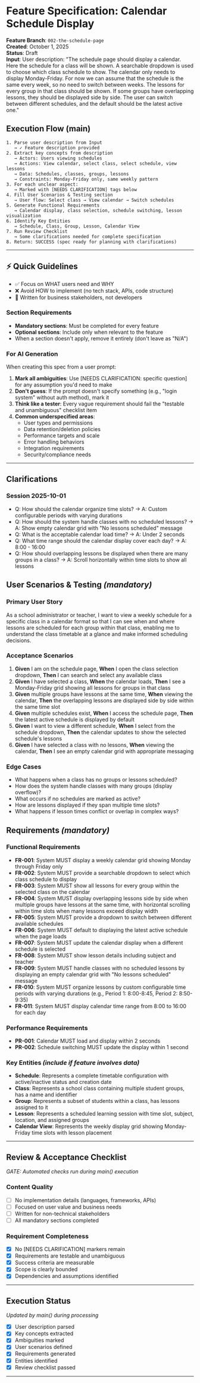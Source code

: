 # Feature Specification: Calendar Schedule Display

**Feature Branch**: `002-the-schedule-page`  
**Created**: October 1, 2025  
**Status**: Draft  
**Input**: User description: "The schedule page should display a calendar. Here the schedule for a class will be shown. A searchable dropdown is used to choose which class schedule to show. The calendar only needs to display Monday-Friday. For now we can assume that the schedule is the same every week, so no need to switch between weeks. The lessons for every group in that class should be shown. If some groups have overlapping lessons, they should be displayed side by side. The user can switch between different schedules, and the default should be the latest active one."

## Execution Flow (main)
```
1. Parse user description from Input
   → ✓ Feature description provided
2. Extract key concepts from description
   → Actors: Users viewing schedules
   → Actions: View calendar, select class, select schedule, view lessons
   → Data: Schedules, classes, groups, lessons
   → Constraints: Monday-Friday only, same weekly pattern
3. For each unclear aspect:
   → Marked with [NEEDS CLARIFICATION] tags below
4. Fill User Scenarios & Testing section
   → User flow: Select class → View calendar → Switch schedules
5. Generate Functional Requirements
   → Calendar display, class selection, schedule switching, lesson visualization
6. Identify Key Entities
   → Schedule, Class, Group, Lesson, Calendar View
7. Run Review Checklist
   → Some clarifications needed for complete specification
8. Return: SUCCESS (spec ready for planning with clarifications)
```

---

## ⚡ Quick Guidelines
- ✅ Focus on WHAT users need and WHY
- ❌ Avoid HOW to implement (no tech stack, APIs, code structure)
- 👥 Written for business stakeholders, not developers

### Section Requirements
- **Mandatory sections**: Must be completed for every feature
- **Optional sections**: Include only when relevant to the feature
- When a section doesn't apply, remove it entirely (don't leave as "N/A")

### For AI Generation
When creating this spec from a user prompt:
1. **Mark all ambiguities**: Use [NEEDS CLARIFICATION: specific question] for any assumption you'd need to make
2. **Don't guess**: If the prompt doesn't specify something (e.g., "login system" without auth method), mark it
3. **Think like a tester**: Every vague requirement should fail the "testable and unambiguous" checklist item
4. **Common underspecified areas**:
   - User types and permissions
   - Data retention/deletion policies  
   - Performance targets and scale
   - Error handling behaviors
   - Integration requirements
   - Security/compliance needs

---

## Clarifications

### Session 2025-10-01
- Q: How should the calendar organize time slots? → A: Custom configurable periods with varying durations
- Q: How should the system handle classes with no scheduled lessons? → A: Show empty calendar grid with "No lessons scheduled" message
- Q: What is the acceptable calendar load time? → A: Under 2 seconds
- Q: What time range should the calendar display cover each day? → A: 8:00 - 16:00
- Q: How should overlapping lessons be displayed when there are many groups in a class? → A: Scroll horizontally within time slots to show all lessons

## User Scenarios & Testing *(mandatory)*

### Primary User Story
As a school administrator or teacher, I want to view a weekly schedule for a specific class in a calendar format so that I can see when and where lessons are scheduled for each group within that class, enabling me to understand the class timetable at a glance and make informed scheduling decisions.

### Acceptance Scenarios
1. **Given** I am on the schedule page, **When** I open the class selection dropdown, **Then** I can search and select any available class
2. **Given** I have selected a class, **When** the calendar loads, **Then** I see a Monday-Friday grid showing all lessons for groups in that class
3. **Given** multiple groups have lessons at the same time, **When** viewing the calendar, **Then** the overlapping lessons are displayed side by side within the same time slot
4. **Given** multiple schedules exist, **When** I access the schedule page, **Then** the latest active schedule is displayed by default
5. **Given** I want to view a different schedule, **When** I select from the schedule dropdown, **Then** the calendar updates to show the selected schedule's lessons
6. **Given** I have selected a class with no lessons, **When** viewing the calendar, **Then** I see an empty calendar grid with appropriate messaging

### Edge Cases
- What happens when a class has no groups or lessons scheduled?
- How does the system handle classes with many groups (display overflow)?
- What occurs if no schedules are marked as active?
- How are lessons displayed if they span multiple time slots?
- What happens if lesson times conflict or overlap in complex ways?

## Requirements *(mandatory)*

### Functional Requirements
- **FR-001**: System MUST display a weekly calendar grid showing Monday through Friday only
- **FR-002**: System MUST provide a searchable dropdown to select which class schedule to display
- **FR-003**: System MUST show all lessons for every group within the selected class on the calendar
- **FR-004**: System MUST display overlapping lessons side by side when multiple groups have lessons at the same time, with horizontal scrolling within time slots when many lessons exceed display width
- **FR-005**: System MUST provide a dropdown to switch between different available schedules
- **FR-006**: System MUST default to displaying the latest active schedule when the page loads
- **FR-007**: System MUST update the calendar display when a different schedule is selected
- **FR-008**: System MUST show lesson details including subject and teacher
- **FR-009**: System MUST handle classes with no scheduled lessons by displaying an empty calendar grid with "No lessons scheduled" message
- **FR-010**: System MUST organize lessons by custom configurable time periods with varying durations (e.g., Period 1: 8:00-8:45, Period 2: 8:50-9:35)
- **FR-011**: System MUST display calendar time range from 8:00 to 16:00 for each day

### Performance Requirements
- **PR-001**: Calendar MUST load and display within 2 seconds
- **PR-002**: Schedule switching MUST update the display within 1 second

### Key Entities *(include if feature involves data)*
- **Schedule**: Represents a complete timetable configuration with active/inactive status and creation date
- **Class**: Represents a school class containing multiple student groups, has a name and identifier
- **Group**: Represents a subset of students within a class, has lessons assigned to it
- **Lesson**: Represents a scheduled learning session with time slot, subject, location, and assigned groups
- **Calendar View**: Represents the weekly display grid showing Monday-Friday time slots with lesson placement

---

## Review & Acceptance Checklist
*GATE: Automated checks run during main() execution*

### Content Quality
- [ ] No implementation details (languages, frameworks, APIs)
- [ ] Focused on user value and business needs
- [ ] Written for non-technical stakeholders
- [ ] All mandatory sections completed

### Requirement Completeness
- [x] No [NEEDS CLARIFICATION] markers remain
- [x] Requirements are testable and unambiguous  
- [x] Success criteria are measurable
- [x] Scope is clearly bounded
- [x] Dependencies and assumptions identified

---

## Execution Status
*Updated by main() during processing*

- [x] User description parsed
- [x] Key concepts extracted
- [x] Ambiguities marked
- [x] User scenarios defined
- [x] Requirements generated
- [x] Entities identified
- [x] Review checklist passed

---
